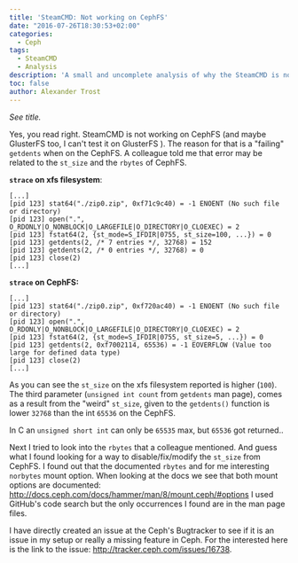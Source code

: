 ```yaml
---
title: 'SteamCMD: Not working on CephFS'
date: "2016-07-26T18:30:53+02:00"
categories:
  - Ceph
tags:
  - SteamCMD
  - Analysis
description: 'A small and uncomplete analysis of why the SteamCMD is not working on CephFS.'
toc: false
author: Alexander Trost
---
```


_See title._

Yes, you read right. SteamCMD is not working on CephFS (and maybe GlusterFS too, I can't test it on GlusterFS ).
The reason for that is a "failing" `getdents` when on the CephFS.
A colleague told me that error may be related to the `st_size` and the `rbytes` of CephFS.

**`strace` on xfs filesystem**:

```console
[...]
[pid 123] stat64("./zip0.zip", 0xf71c9c40) = -1 ENOENT (No such file or directory)
[pid 123] open(".", O_RDONLY|O_NONBLOCK|O_LARGEFILE|O_DIRECTORY|O_CLOEXEC) = 2
[pid 123] fstat64(2, {st_mode=S_IFDIR|0755, st_size=100, ...}) = 0
[pid 123] getdents(2, /* 7 entries */, 32768) = 152
[pid 123] getdents(2, /* 0 entries */, 32768) = 0
[pid 123] close(2)
[...]
```

**`strace` on CephFS:**
```console
[...]
[pid 123] stat64("./zip0.zip", 0xf720ac40) = -1 ENOENT (No such file or directory)
[pid 123] open(".", O_RDONLY|O_NONBLOCK|O_LARGEFILE|O_DIRECTORY|O_CLOEXEC) = 2
[pid 123] fstat64(2, {st_mode=S_IFDIR|0755, st_size=5, ...}) = 0
[pid 123] getdents(2, 0xf7002114, 65536) = -1 EOVERFLOW (Value too large for defined data type)
[pid 123] close(2)
[...]
```

As you can see the `st_size` on the xfs filesystem reported is higher (`100`).
The third parameter (`unsigned int count` from `getdents` man page), comes as a result from the "weird" `st_size`, given to the `getdents()` function is lower `32768` than the int `65536` on the CephFS.

In C an `unsigned short int` can only be `65535` max, but `65536` got returned..

Next I tried to look into the `rbytes` that a colleague mentioned.
And guess what I found looking for a way to disable/fix/modify the `st_size` from CephFS.
I found out that the documented `rbytes` and for me interesting `norbytes` mount option.
When looking at the docs we see that both mount options are documented: http://docs.ceph.com/docs/hammer/man/8/mount.ceph/#options
I used GitHub's code search but the only occurrences I found are in the man page files.

I have directly created an issue at the Ceph's Bugtracker to see if it is an issue in my setup or really a missing feature in Ceph. For the interested here is the link to the issue: http://tracker.ceph.com/issues/16738.
